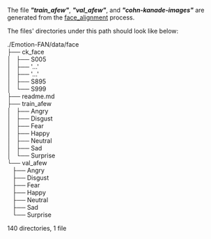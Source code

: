 The file ***"train_afew"***, ***"val_afew"***, and ***"cohn-kanade-images"*** are generated from the [face_alignment](https://github.com/Open-Debin/Emotion-FAN/blob/dev/README.md#afew-dataset) process.

The files' directories under this path should look like below:

./Emotion-FAN/data/face <br>
├── ck_face <br>
│   ├── S005 <br>
│   ├── '...' <br>
│   ├── '...' <br> 
│   ├── S895 <br>
│   └── S999 <br>
├── readme.md <br>
├── train_afew <br>
│   ├── Angry <br>
│   ├── Disgust <br>
│   ├── Fear <br>
│   ├── Happy <br>
│   ├── Neutral <br>
│   ├── Sad <br>
│   └── Surprise <br>
└── val_afew <br>
    ├── Angry <br>
    ├── Disgust <br>
    ├── Fear <br>
    ├── Happy <br>
    ├── Neutral <br>
    ├── Sad <br>
    └── Surprise <br>

140 directories, 1 file
